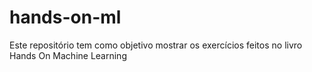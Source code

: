 # hands-on-ml

Este repositório tem como objetivo mostrar os exercícios feitos no livro Hands On Machine Learning
